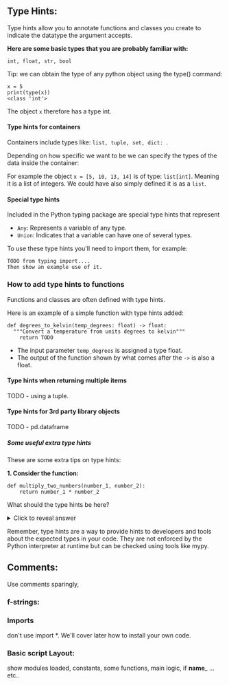 ## Type Hints:
Type hints allow you to annotate functions and classes you create to indicate the datatype the argument accepts. 

**Here are some basic types that you are probably familiar with:**
```
int, float, str, bool
```

Tip: we can obtain the type of any python object using the type() command:
```
x = 5
print(type(x))
<class 'int'>
```
The object `x` therefore has a type int. 





#### Type hints for containers 

Containers include types like: ```list, tuple, set, dict: ```. 

Depending on how specific we want to be we can specify the types of the data inside the container:

For example the object ```x = [5, 10, 13, 14]``` is of type: ```list[int]```. Meaning it is a list of integers. We could have also simply defined it is as a ```list```. 

#### Special type hints

Included in the Python typing package are special type hints that represent 

- `Any`: Represents a variable of any type.
- `Union`: Indicates that a variable can have one of several types.

To use these type hints you'll need to import them, for example:

```
TODO from typing import.... 
Then show an example use of it. 
```

### How to add type hints to functions
Functions and classes are often defined with type hints. 

Here is an example of a simple function with type hints added: 

```
def degrees_to_kelvin(temp_degrees: float) -> float:
  """Convert a temperature from units degrees to kelvin"""
    return TODO
```

- The input parameter `temp_degrees` is assigned a type float.
- The output of the function shown by what comes after the `->` is also a float. 

#### Type hints when returning multiple items
TODO - using a tuple. 

#### Type hints for 3rd party library objects
TODO - pd.dataframe 






##### Some useful extra type hints
These are some extra tips on type hints:

**1. Consider the function:**
```
def multiply_two_numbers(number_1, number_2):
    return number_1 * number_2
```
What should the type hints be here? 


<details>
  <summary>Click to reveal answer</summary>
  ```
  def multiply_two_numbers(number_1: float, number_2: float) -> float:
      return number_1 * number_2
  ```

  You may have been tempted to write `int` or `Union[float, int]`. But in this case, by saying we can take a float, we imply we can take an int. 

</details>

 









Remember, type hints are a way to provide hints to developers and tools about the expected types in your code. They are not enforced by the Python interpreter at runtime but can be checked using tools like mypy.


## Comments:
Use comments sparingly, 


 



### f-strings:



### Imports

don't use import *.
We'll cover later how to install your own code. 


### Basic script Layout:
show modules loaded, constants, some functions, main logic, if __name___ ... etc.. 
